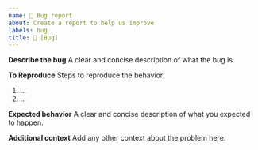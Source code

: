 ```yaml
---
name: 🐛 Bug report
about: Create a report to help us improve
labels: bug
title: 🐛 [Bug] 
---
```


**Describe the bug**
A clear and concise description of what the bug is.

**To Reproduce**
Steps to reproduce the behavior:
1. ...
2. ...

**Expected behavior**
A clear and concise description of what you expected to happen.

**Additional context**
Add any other context about the problem here.
